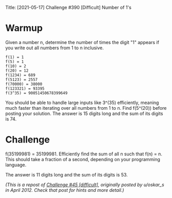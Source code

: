 Title: [2021-05-17] Challenge #390 [Difficult] Number of 1's

# Warmup

Given a number n, determine the number of times the digit "1" appears if you write out all numbers from 1 to n inclusive.

    f(1) = 1
    f(5) = 1
    f(10) = 2
    f(20) = 12
    f(1234) = 689
    f(5123) = 2557
    f(70000) = 38000
    f(123321) = 93395
    f(3^35) = 90051450678399649

You should be able to handle large inputs like 3^(35) efficiently, meaning much faster than iterating over all numbers from 1 to n. Find f(5^(20)) before posting your solution. The answer is 15 digits long and the sum of its digits is 74.

# Challenge

f(35199981) = 35199981. Efficiently find the sum of all n such that f(n) = n. This should take a fraction of a second, depending on your programming language.

The answer is 11 digits long and the sum of its digits is 53.

*(This is a repost of [Challenge #45 [difficult]](https://www.reddit.com/r/dailyprogrammer/comments/sv6xs/4272012_challenge_45_difficult/), originally posted by u/oskar_s in April 2012. Check that post for hints and more detail.)*
